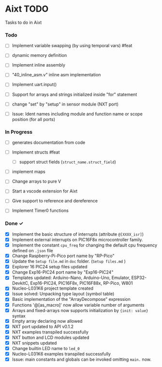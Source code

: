 # Aixt TODO

Tasks to do in Aixt


### Todo

- [ ] Implement variable swapping (by using temporal vars) #feat
- [ ] dynamic memory definition
- [ ] Implement inline assembly
- [ ] "40_inline_asm.v" inline asm implementation
- [ ] Implement uart.input()
- [ ] Support for arrays and strings initialized inside "for" statement
- [ ] change "set" by "setup" in sensor module (NXT port)
- [ ] Issue: Ident names including module and function name or scope position (for all ports)


### In Progress

- [ ] generates documentation from code
- [ ] Implement structs #feat
    - [ ] support struct fields (`struct_name.struct_field`)
- [ ] implement maps
- [ ] Change arrays to pure V
- [ ] Start a vscode extension for Aixt
- [ ] Give support to reference and dereference
- [ ] Implement Timer0 functions


### Done ✓

- [x] Implement the basic structure of interrupts (attribute `@[XXXX_isr]`)
- [x] Implement external interrupts on PIC16F8x microcontroller family.
- [x] Implement the constant `cpu_freq` for changing the default cpu frequency defined on `.json` file
- [x] Change Raspberry-Pi-Pico port name by "RP-Pico"
- [x] Update the `Setup file.md` in `doc` folder. (`Setup files.md` )
- [x] Explorer 16 PIC24 setup files updated 
- [x] Change Exp16-PIC24 port name by "Exp16-PIC24"
- [x] Templates updated: Arduino-Nano, Arduino-Uno, Emulator, ESP32-DevkitC, Exp16-PIC24, PIC16F8x, PIC16F88x, RP-Pico, W801
- [x] Nucleo-L031K6 project template created
- [x] Issue solved: Unpacking type layout (symbol table)
- [x] Basic implementation of the "ArrayDecompose" expression
- [x] Functions '@[as_macro]' now allow variable number of arguments
- [x] Arrays and fixed-arrays now supports initialization by `{init: value}` syntax
- [x] Empty array declaring now allowed
- [x] NXT port updated to API v0.1.2
- [x] NXT examples transpiled successfully  
- [x] NXT button and LCD modules updated
- [x] NXT snippets updated
- [x] Change builtin LED name to `led_0`
- [x] Nucleo-L031K6 examples transpiled successfully
- [x] Issue: main constants and globals can be invoked omitting `main.` now.